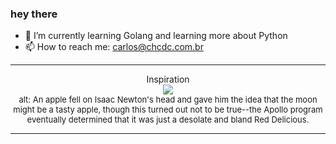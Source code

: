 ### hey there 

- :seedling: I’m currently learning Golang and learning more about Python
- :mailbox: How to reach me: carlos@chcdc.com.br


---


<!-- xkcd -->
<p align="center">Inspiration</br><img src=https://imgs.xkcd.com/comics/inspiration.png></br><font size =2>alt: An apple fell on Isaac Newton's head and gave him the idea that the moon might be a tasty apple, though this turned out not to be true--the Apollo program eventually determined that it was just a desolate and bland Red Delicious.</br></font></p></table></p> 


<!-- xkcd -->
---
